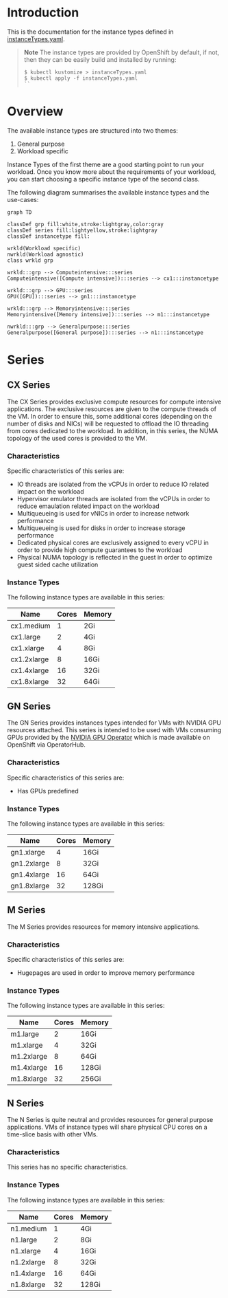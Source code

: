 
# Introduction

This is the documentation for the instance types defined in [instanceTypes.yaml](instanceTypes.yaml).

> **Note**
>  The instance types are provided by OpenShift by default, if not, then they can be easily build and 
> installed by running:
>
> ```
> $ kubectl kustomize > instanceTypes.yaml
> $ kubectl apply -f instanceTypes.yaml
> ``

# Overview

The available instance types are structured into two themes:

1. General purpose
2. Workload specific

Instance Types of the first theme are a good starting point to run your workload.
Once you know more about the requirements of your workload, you can start choosing a
specific instance type of the second class.

The following diagram summarises the available instance types and the use-cases:


```mermaid
graph TD

classDef grp fill:white,stroke:lightgray,color:gray
classDef series fill:lightyellow,stroke:lightgray
classDef instancetype fill:

wrkld(Workload specific)
nwrkld(Workload agnostic)
class wrkld grp

wrkld:::grp --> Computeintensive:::series
Computeintensive([Compute intensive]):::series --> cx1:::instancetype

wrkld:::grp --> GPU:::series
GPU([GPU]):::series --> gn1:::instancetype

wrkld:::grp --> Memoryintensive:::series
Memoryintensive([Memory intensive]):::series --> m1:::instancetype

nwrkld:::grp --> Generalpurpose:::series
Generalpurpose([General purpose]):::series --> n1:::instancetype

```
# Series
## CX Series

The CX Series provides exclusive compute resources for compute
intensive applications. The exclusive resources are given to the
compute threads of the VM. In order to ensure this, some additional
cores (depending on the number of disks and NICs) will be requested to
offload the IO threading from cores dedicated to the workload. In
addition, in this series, the NUMA topology of the used cores is
provided to the VM.

### Characteristics

Specific characteristics of this series are:
- IO threads are isolated from the vCPUs in order to reduce IO related impact on the workload
- Hypervisor emulator threads are isolated from the vCPUs in order to reduce emaulation related impact on the workload
- Multiqueueing is used for vNICs in order to increase network performance
- Multiqueueing is used for disks in order to increase storage performance
- Dedicated physical cores are exclusively assigned to every vCPU in order to provide high compute guarantees to the workload
- Physical NUMA topology is reflected in the guest in order to optimize guest sided cache utilization

### Instance Types

The following instance types are available in this series:

Name        | Cores | Memory
------------|-------|-------
cx1.medium  | 1     | 2Gi   
cx1.large   | 2     | 4Gi   
cx1.xlarge  | 4     | 8Gi   
cx1.2xlarge | 8     | 16Gi  
cx1.4xlarge | 16    | 32Gi  
cx1.8xlarge | 32    | 64Gi  


## GN Series

The GN Series provides instances types intended for VMs with NVIDIA
GPU resources attached. This series is intended to be used with VMs
consuming GPUs provided by the  [NVIDIA GPU
Operator](https://github.com/NVIDIA/gpu-operator) which is made
available on OpenShift via OperatorHub.

### Characteristics

Specific characteristics of this series are:
- Has GPUs predefined

### Instance Types

The following instance types are available in this series:

Name        | Cores | Memory
------------|-------|-------
gn1.xlarge  | 4     | 16Gi  
gn1.2xlarge | 8     | 32Gi  
gn1.4xlarge | 16    | 64Gi  
gn1.8xlarge | 32    | 128Gi 


## M Series

The M Series provides resources for memory intensive applications.

### Characteristics

Specific characteristics of this series are:
- Hugepages are used in order to improve memory performance

### Instance Types

The following instance types are available in this series:

Name       | Cores | Memory
-----------|-------|-------
m1.large   | 2     | 16Gi  
m1.xlarge  | 4     | 32Gi  
m1.2xlarge | 8     | 64Gi  
m1.4xlarge | 16    | 128Gi 
m1.8xlarge | 32    | 256Gi 


## N Series

The N Series is quite neutral and provides resources for general
purpose applications. VMs of instance types will share physical CPU
cores on a time-slice basis with other VMs.

### Characteristics

This series has no specific characteristics.

### Instance Types

The following instance types are available in this series:

Name       | Cores | Memory
-----------|-------|-------
n1.medium  | 1     | 4Gi   
n1.large   | 2     | 8Gi   
n1.xlarge  | 4     | 16Gi  
n1.2xlarge | 8     | 32Gi  
n1.4xlarge | 16    | 64Gi  
n1.8xlarge | 32    | 128Gi 


